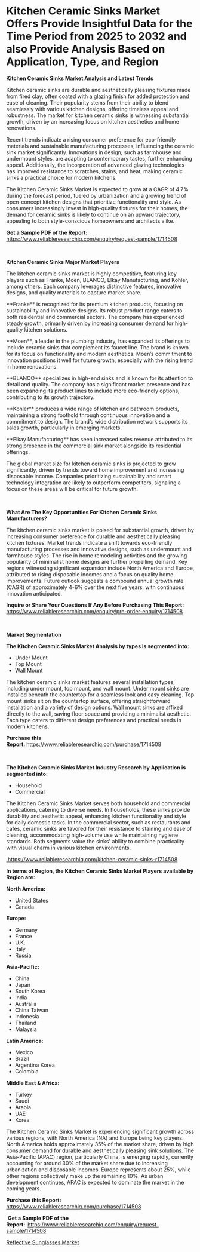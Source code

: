 <p><h1>Kitchen Ceramic Sinks Market Offers Provide Insightful Data for the Time Period from 2025 to 2032 and also Provide Analysis Based on Application, Type, and Region</h1></p><p><strong>Kitchen Ceramic Sinks Market Analysis and Latest Trends</strong></p>
<p><p>Kitchen ceramic sinks are durable and aesthetically pleasing fixtures made from fired clay, often coated with a glazing finish for added protection and ease of cleaning. Their popularity stems from their ability to blend seamlessly with various kitchen designs, offering timeless appeal and robustness. The market for kitchen ceramic sinks is witnessing substantial growth, driven by an increasing focus on kitchen aesthetics and home renovations.</p><p>Recent trends indicate a rising consumer preference for eco-friendly materials and sustainable manufacturing processes, influencing the ceramic sink market significantly. Innovations in design, such as farmhouse and undermount styles, are adapting to contemporary tastes, further enhancing appeal. Additionally, the incorporation of advanced glazing technologies has improved resistance to scratches, stains, and heat, making ceramic sinks a practical choice for modern kitchens.</p><p>The Kitchen Ceramic Sinks Market is expected to grow at a CAGR of 4.7% during the forecast period, fueled by urbanization and a growing trend of open-concept kitchen designs that prioritize functionality and style. As consumers increasingly invest in high-quality fixtures for their homes, the demand for ceramic sinks is likely to continue on an upward trajectory, appealing to both style-conscious homeowners and architects alike.</p></p>
<p><strong>Get a Sample PDF of the Report:&nbsp;</strong> <a href="https://www.reliableresearchiq.com/enquiry/request-sample/1714508?utm_campaign=2232&utm_medium=2&utm_source=Github&utm_content=ia&utm_term=06022025&utm_id=kitchen-ceramic-sinks">https://www.reliableresearchiq.com/enquiry/request-sample/1714508</a></p>
<p>&nbsp;</p>
<p><strong>Kitchen Ceramic Sinks Major Market Players</strong></p>
<p><p>The kitchen ceramic sinks market is highly competitive, featuring key players such as Franke, Moen, BLANCO, Elkay Manufacturing, and Kohler, among others. Each company leverages distinctive features, innovative designs, and quality materials to capture market share.</p><p>**Franke** is recognized for its premium kitchen products, focusing on sustainability and innovative designs. Its robust product range caters to both residential and commercial sectors. The company has experienced steady growth, primarily driven by increasing consumer demand for high-quality kitchen solutions.</p><p>**Moen**, a leader in the plumbing industry, has expanded its offerings to include ceramic sinks that complement its faucet line. The brand is known for its focus on functionality and modern aesthetics. Moen’s commitment to innovation positions it well for future growth, especially with the rising trend in home renovations.</p><p>**BLANCO** specializes in high-end sinks and is known for its attention to detail and quality. The company has a significant market presence and has been expanding its product lines to include more eco-friendly options, contributing to its growth trajectory. </p><p>**Kohler** produces a wide range of kitchen and bathroom products, maintaining a strong foothold through continuous innovation and a commitment to design. The brand’s wide distribution network supports its sales growth, particularly in emerging markets.</p><p>**Elkay Manufacturing** has seen increased sales revenue attributed to its strong presence in the commercial sink market alongside its residential offerings. </p><p>The global market size for kitchen ceramic sinks is projected to grow significantly, driven by trends toward home improvement and increasing disposable income. Companies prioritizing sustainability and smart technology integration are likely to outperform competitors, signaling a focus on these areas will be critical for future growth.</p></p>
<p>&nbsp;</p>
<p><strong>What Are The Key Opportunities For Kitchen Ceramic Sinks Manufacturers?</strong></p>
<p><p>The kitchen ceramic sinks market is poised for substantial growth, driven by increasing consumer preference for durable and aesthetically pleasing kitchen fixtures. Market trends indicate a shift towards eco-friendly manufacturing processes and innovative designs, such as undermount and farmhouse styles. The rise in home remodeling activities and the growing popularity of minimalist home designs are further propelling demand. Key regions witnessing significant expansion include North America and Europe, attributed to rising disposable incomes and a focus on quality home improvements. Future outlook suggests a compound annual growth rate (CAGR) of approximately 4-6% over the next five years, with continuous innovation anticipated.</p></p>
<p><strong>Inquire or Share Your Questions If Any Before Purchasing This Report:</strong> <a href="https://www.reliableresearchiq.com/enquiry/pre-order-enquiry/1714508?utm_campaign=2232&utm_medium=2&utm_source=Github&utm_content=ia&utm_term=06022025&utm_id=kitchen-ceramic-sinks">https://www.reliableresearchiq.com/enquiry/pre-order-enquiry/1714508</a></p>
<p>&nbsp;</p>
<p><strong>Market Segmentation</strong></p>
<p><strong>The Kitchen Ceramic Sinks Market Analysis by types is segmented into:</strong></p>
<p><ul><li>Under Mount</li><li>Top Mount</li><li>Wall Mount</li></ul></p>
<p><p>The kitchen ceramic sinks market features several installation types, including under mount, top mount, and wall mount. Under mount sinks are installed beneath the countertop for a seamless look and easy cleaning. Top mount sinks sit on the countertop surface, offering straightforward installation and a variety of design options. Wall mount sinks are affixed directly to the wall, saving floor space and providing a minimalist aesthetic. Each type caters to different design preferences and practical needs in modern kitchens.</p></p>
<p><strong>Purchase this Report:&nbsp;</strong><a href="https://www.reliableresearchiq.com/purchase/1714508?utm_campaign=2232&utm_medium=2&utm_source=Github&utm_content=ia&utm_term=06022025&utm_id=kitchen-ceramic-sinks">https://www.reliableresearchiq.com/purchase/1714508</a></p>
<p>&nbsp;</p>
<p><strong>The Kitchen Ceramic Sinks Market Industry Research by Application is segmented into:</strong></p>
<p><ul><li>Household</li><li>Commercial</li></ul></p>
<p><p>The Kitchen Ceramic Sinks Market serves both household and commercial applications, catering to diverse needs. In households, these sinks provide durability and aesthetic appeal, enhancing kitchen functionality and style for daily domestic tasks. In the commercial sector, such as restaurants and cafes, ceramic sinks are favored for their resistance to staining and ease of cleaning, accommodating high-volume use while maintaining hygiene standards. Both segments value the sinks' ability to combine practicality with visual charm in various kitchen environments.</p></p>
<p><a href="https://www.reliableresearchiq.com/kitchen-ceramic-sinks-r1714508?utm_campaign=2232&utm_medium=2&utm_source=Github&utm_content=ia&utm_term=06022025&utm_id=kitchen-ceramic-sinks">&nbsp;https://www.reliableresearchiq.com/kitchen-ceramic-sinks-r1714508</a></p>
<p><strong>In terms of Region, the Kitchen Ceramic Sinks Market Players available by Region are:</strong></p>
<p>
    <p> <strong> North America: </strong>
        <ul>
            <li>United States</li>
            <li>Canada</li>
        </ul>
        </p> 
    <p> <strong> Europe: </strong>
        <ul>
            <li>Germany</li>
            <li>France</li>
            <li>U.K.</li>
            <li>Italy</li>
            <li>Russia</li>
        </ul>
        </p> 
    <p> <strong> Asia-Pacific: </strong>
        <ul>
            <li>China</li>
            <li>Japan</li>
            <li>South Korea</li>
            <li>India</li>
            <li>Australia</li>
            <li>China Taiwan</li>
            <li>Indonesia</li>
            <li>Thailand</li>
            <li>Malaysia</li>
        </ul>
        </p> 
    <p> <strong> Latin America: </strong>
        <ul>
            <li>Mexico</li>
            <li>Brazil</li>
            <li>Argentina Korea</li>
            <li>Colombia</li>
        </ul>
        </p> 
    <p> <strong> Middle East & Africa: </strong>
        <ul>
            <li>Turkey</li>
            <li>Saudi</li>
            <li>Arabia</li>
            <li>UAE</li>
            <li>Korea</li>
        </ul>
    </p>
    </p>
<p><p>The Kitchen Ceramic Sinks Market is experiencing significant growth across various regions, with North America (NA) and Europe being key players. North America holds approximately 35% of the market share, driven by high consumer demand for durable and aesthetically pleasing sink solutions. The Asia-Pacific (APAC) region, particularly China, is emerging rapidly, currently accounting for around 30% of the market share due to increasing urbanization and disposable incomes. Europe represents about 25%, while other regions collectively make up the remaining 10%. As urban development continues, APAC is expected to dominate the market in the coming years.</p></p>
<p><strong>Purchase this Report: </strong><a href="https://www.reliableresearchiq.com/purchase/1714508?utm_campaign=2232&utm_medium=2&utm_source=Github&utm_content=ia&utm_term=06022025&utm_id=kitchen-ceramic-sinks">https://www.reliableresearchiq.com/purchase/1714508</a></p>
<p>&nbsp;<strong>Get a Sample PDF of the Report:&nbsp;&nbsp;</strong><a href="https://www.reliableresearchiq.com/enquiry/request-sample/1714508?utm_campaign=2232&utm_medium=2&utm_source=Github&utm_content=ia&utm_term=06022025&utm_id=kitchen-ceramic-sinks">https://www.reliableresearchiq.com/enquiry/request-sample/1714508</a></p>
<p><strong></strong></p>
<p><p><a href="https://github.com/kbollin866/Market-Research-Report-List-1/blob/main/reflective-sunglasses-market.md?utm_campaign=2232&utm_medium=2&utm_source=Github&utm_content=ia&utm_term=06022025&utm_id=kitchen-ceramic-sinks">Reflective Sunglasses Market</a></p></p>